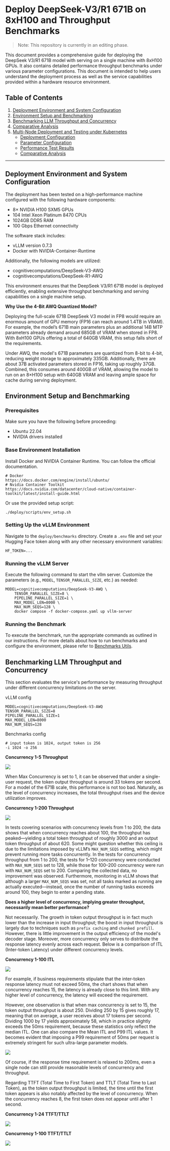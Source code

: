 # Deploy DeepSeek-V3/R1 671B on 8xH100 and Throughput Benchmarks

>  Note: This repository is currently in an editing phase.

This document provides a comprehensive guide for deploying the DeepSeek V3/R1 671B model with serving on a single machine with 8xH100 GPUs. It also contains detailed performance throughput benchmarks under various parameter configurations. This document is intended to help users understand the deployment process as well as the service capabilities provided within a hardware resource environment.



## Table of Contents

1. [Deployment Environment and System Configuration](#deployment-environment-and-system-configuration)
2. [Environment Setup and Benchmarking](#environment-setup-and-benchmarking)
3. [Benchmarking LLM Throughput and Concurrency](#benchmarking-llm-throughput-and-concurrency)
4. [Comparative Analysis](#comparative-analysis)
5. [Multi-Node Deployment and Testing under Kubernetes](#multi-node-deployment-and-testing-under-kubernetes)
   - [Deployment Configuration](#deployment-configuration)
   - [Parameter Configuration](#parameter-configuration)
   - [Performance Test Results](#performance-test-results)
   - [Comparative Analysis](#comparative-analysis)

---



## Deployment Environment and System Configuration

The deployment has been tested on a high-performance machine configured with the following hardware components:

- 8× NVIDIA H100 SXM5 GPUs
- 104 Intel Xeon Platinum 8470 CPUs
- 1024GB DDR5 RAM
- 100 Gbps Ethernet connectivity

The software stack includes:

- vLLM version 0.7.3
- Docker with NVIDIA-Container-Runtime

Additionally, the following models are utilized:

- cognitivecomputations/DeepSeek-V3-AWQ
- cognitivecomputations/DeepSeek-R1-AWQ

This environment ensures that the DeepSeek V3/R1 671B model is deployed efficiently, enabling extensive throughput benchmarking and serving capabilities on a single machine setup.



**Why Use the 4-Bit AWQ Quantized Model?**

Deploying the full-scale 671B DeepSeek V3 model in FP8 would require an enormous amount of GPU memory (FP16 can reach around 1.4TB in VRAM). For example, the model’s 671B main parameters plus an additional 14B MTP parameters already demand around 685GB of VRAM when stored in FP8. With 8xH100 GPUs offering a total of 640GB VRAM, this setup falls short of the requirements.

Under AWQ, the model's 671B parameters are quantized from 8-bit to 4-bit, reducing weight storage to approximately 335GB. Additionally, there are about 37B activated parameters stored in FP16, taking up roughly 37GB. Combined, this consumes around 400GB of VRAM, allowing the model to run on an 8×H100 setup with 640GB VRAM and leaving ample space for cache during serving deployment.



## Environment Setup and Benchmarking

### Prerequisites  
Make sure you have the following before proceeding:  
- Ubuntu 22.04  
- NVIDIA drivers installed

### Base Environment Installation  
Install Docker and NVIDIA Container Runtime. You can follow the official documentation.

```shell
# Docker 
https://docs.docker.com/engine/install/ubuntu/
# Nvidia Container Toolkit
https://docs.nvidia.com/datacenter/cloud-native/container-toolkit/latest/install-guide.html
```

Or use the provided setup script:

```shell
./deploy/scripts/env_setup.sh
```

### Setting Up the vLLM Environment  

Navigate to the `deploy/benchmarks` directory. Create a `.env` file and set your Hugging Face token along with any other necessary environment variables:

```shell
HF_TOKEN=...
```

### Running the vLLM Server

Execute the following command to start the vllm server. Customize the parameters (e.g., `MODEL`, `TENSOR_PARALLEL_SIZE`, etc.) as needed:

```shell
MODEL=cognitivecomputations/DeepSeek-V3-AWQ \
    TENSOR_PARALLEL_SIZE=8 \
    PIPELINE_PARALLEL_SIZE=1 \
    MAX_MODEL_LEN=8000 \
    MAX_NUM_SEQS=128 \
    docker compose -f docker-compose.yaml up vllm-server
```

### Running the Benchmark

To execute the benchmark, run the appropriate commands as outlined in our instructions. For more details about how to run benchmarks and configure the environment, please refer to [Benchmarks Utils](./deploy/benchmarks/README.md).



## Benchmarking LLM Throughput and Concurrency

This section evaluates the service's performance by measuring throughput under different concurrency limitations on the server.

vLLM config

```shell
MODEL=cognitivecomputations/DeepSeek-V3-AWQ
TENSOR_PARALLEL_SIZE=8
PIPELINE_PARALLEL_SIZE=1
MAX_MODEL_LEN=8000
MAX_NUM_SEQS=128
```

Benchmarks config

```shell
# input token is 1024, output token is 256
-i 1024 -o 256 
```

**Concurrency 1-5 Throughput**

![](./docs/images/throughput-max-concurrency-1-5.jpg)

When Max Concurrency is set to 1, it can be observed that under a single-user request, the token output throughput is around 33 tokens per second. For a model of the 671B scale, this performance is not too bad. Naturally, as the level of concurrency increases, the total throughput rises and the device utilization improves.



**Concurrency 1-200 Throughput**

![](./docs/images/throughput-max-concurrency.jpg)

In tests covering scenarios with concurrency levels from 1 to 200, the data shows that when concurrency reaches about 100, the throughput has peaked—yielding a total token throughput of roughly 3000 and an output token throughput of about 620. Some might question whether this ceiling is due to the limitations imposed by vLLM’s `MAX_NUM_SEQS` setting, which might prevent running more tasks concurrently. In the tests for concurrency throughput from 1 to 200, the tests for 1–120 concurrency were conducted with `MAX_NUM_SEQS` set to 128, while those for 100–200 concurrency were run with `MAX_NUM_SEQS` set to 200. Comparing the collected data, no improvement was observed. Furthermore, monitoring in vLLM shows that although a larger `MAX_NUM_SEQS` was set, not all tasks marked as running are actually executed—instead, once the number of running tasks exceeds around 100, they begin to enter a pending state.



**Does a higher level of concurrency, implying greater throughput, necessarily mean better performance?** 

Not necessarily. The growth in token output throughput is in fact much lower than the increase in input throughput; the boost in input throughput is largely due to techniques such as `prefix caching` and `chunked prefill`. However, there is little improvement in the output efficiency of the model's decoder stage. Moreover, more concurrency only serves to distribute the response latency evenly across each request. Below is a comparison of ITL (Inter-token Latency) under different concurrency levels.

**Concurrency 1-100 ITL**

![](./docs/images/itl-max-concurrency.jpg)

For example, if business requirements stipulate that the inter-token response latency must not exceed 50ms, the chart shows that when concurrency reaches 15, the latency is already close to this limit. With any higher level of concurrency, the latency will exceed the requirement.

However, one observation is that when max concurrency is set to 15, the token output throughput is about 250. Dividing 250 by 15 gives roughly 17, meaning that on average, a user receives about 17 tokens per second. Dividing 1000 by 17 yields approximately 58, which in practice slightly exceeds the 50ms requirement, because these statistics only reflect the median ITL. One can also compare the Mean ITL and P99 ITL values. It becomes evident that imposing a P99 requirement of 50ms per request is extremely stringent for such ultra-large parameter models.

![](./docs/images/median-p99-itl-max-concurrency.jpg)

Of course, if the response time requirement is relaxed to 200ms, even a single node can still provide reasonable levels of concurrency and throughput.



Regarding TTFT (Total Time to First Token) and TTLT (Total Time to Last Token), as the token output throughput is limited, the time until the first token appears is also notably affected by the level of concurrency. When the concurrency reaches 8, the first token does not appear until after 1 second.

**Concurrency 1-24 TTFT/TTLT**

![](./docs/images/ttft-ttlt-max-concurrency-1-24.jpg)

**Concurrency 1-100 TTFT/TTLT**

![](./docs/images/ttft-ttlt-max-concurrency.jpg)

